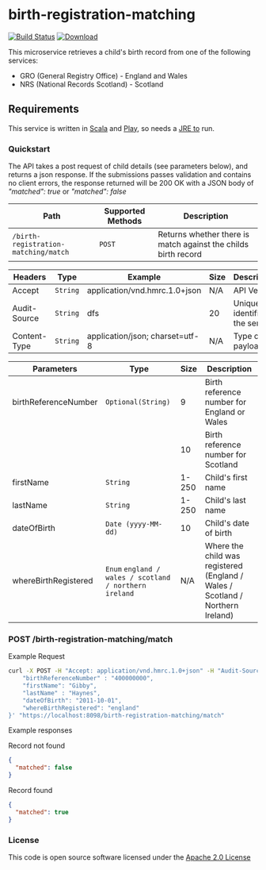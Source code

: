 # birth-registration-matching

[![Build Status](https://travis-ci.org/hmrc/birth-registration-matching.svg)](https://travis-ci.org/hmrc/birth-registration-matching) [![Download](https://api.bintray.com/packages/hmrc/releases/birth-registration-matching/images/download.svg)](https://bintray.com/hmrc/releases/birth-registration-matching/_latestVersion)

This microservice retrieves a child's birth record from one of the following services:

* GRO (General Registry Office) - England and Wales
* NRS (National Records Scotland) - Scotland

## Requirements

This service is written in [Scala](http://www.scala-lang.org/) and [Play](http://playframework.com/), so needs a [JRE to](http://www.oracle.com/technetwork/java/javase/overview/index.html) run.

### Quickstart

The API takes a post request of child details (see parameters below), and returns a json response. If the submissions passes validation and contains no client errors, the response returned will be 200 OK with a JSON body of _"matched": true_ or _"matched": false_

Path     | Supported Methods | Description
-------- | ------ | --------------------------------------------------------------
`/birth-registration-matching/match` | `POST` | Returns whether there is match against the childs birth record

Headers      | Type     | Example                         | Size | Description
------------ | -------- | -----------------------------   | ---- | --------------------------
Accept       | `String` | application/vnd.hmrc.1.0+json   | N/A  | API Version
Audit-Source | `String` | dfs                             | 20   | Unique identifier of the service
Content-Type | `String` | application/json; charset=utf-8 | N/A  | Type of payload

Parameters           | Type                                                   | Size      | Description
-------------------- | ------------------------------------------------------ | --------- | -------------------------------------------------------------------------------
birthReferenceNumber | `Optional(String)`                                     | 9         | Birth reference number for England or Wales
    <br/>            | <br/>                                                  | 10        | Birth reference number for Scotland
firstName            | `String`                                               | 1-250     | Child's first name
lastName             | `String`                                               | 1-250     | Child's last name
dateOfBirth          | `Date (yyyy-MM-dd)`                                    | 10        | Child's date of birth
whereBirthRegistered | `Enum` `england / wales / scotland / northern ireland` | N/A       | Where the child was registered (England / Wales / Scotland / Northern Ireland)

### POST /birth-registration-matching/match

Example Request

```bash
curl -X POST -H "Accept: application/vnd.hmrc.1.0+json" -H "Audit-Source: dfs" -H "Content-Type: application/json" -H "Cache-Control: no-cache" -H "Postman-Token: fa8722cf-cf61-163a-e301-2132ce21b344" -d '{
    "birthReferenceNumber" : "400000000",
    "firstName": "Gibby",
    "lastName" : "Haynes",
    "dateOfBirth": "2011-10-01",
    "whereBirthRegistered": "england"
}' "https://localhost:8098/birth-registration-matching/match"
```

Example responses

Record not found

```json
{
  "matched": false
}
```

Record found

```json
{
  "matched": true
}
```

### License

This code is open source software licensed under the [Apache 2.0 License]("http://www.apache.org/licenses/LICENSE-2.0.html")
